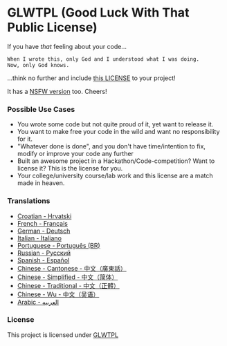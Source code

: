 # GLWTPL (Good Luck With That Public License)

If you have *that* feeling about your code...

```
When I wrote this, only God and I understood what I was doing.
Now, only God knows.
```

...think no further and include [this LICENSE](./LICENSE) to your project!

It has a [NSFW version](./NSFW_LICENSE) too. Cheers!

### Possible Use Cases
- You wrote some code but not quite proud of it, yet want to release it.
- You want to make free your code in the wild and want no responsibility for it.
- "Whatever done is done", and you don't have time/intention to fix, modify or improve your code any further
- Built an awesome project in a Hackathon/Code-competition? Want to license it? This is the license for you.
- Your college/university course/lab work and this license are a match made in heaven.


### Translations
* [Croatian - Hrvatski](translations/LICENSE_hr-HR)
* [French - Français](translations/LICENSE_fr-FR)
* [German - Deutsch](translations/LICENSE_de-DE)
* [Italian - Italiano](translations/LICENSE_it-IT)
* [Portuguese - Português (BR)](translations/LICENSE_pt-BR)
* [Russian - Русский](translations/LICENSE_ru-RU)
* [Spanish - Español](translations/LICENSE_es-ES)
* [Chinese - Cantonese - 中文（廣東話）](translations/LICENSE_zh-HK)
* [Chinese - Simplified - 中文（简体）](translations/LICENSE_zh-CN)
* [Chinese - Traditional - 中文（正體）](translations/LICENSE_zh-TW)
* [Chinese - Wu - 中文（吴语）](translations/LICENSE_zh-wuu)
* [Arabic - العربيه](translations/LICENSE_ar-AR)
### License
This project is licensed under [GLWTPL](./LICENSE)
